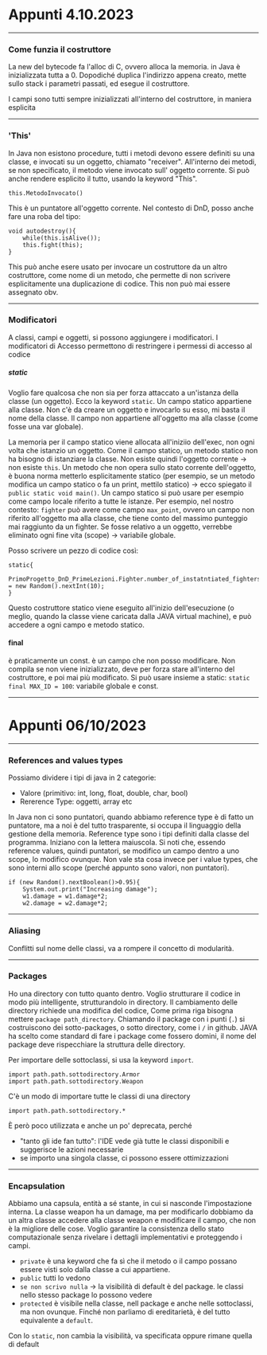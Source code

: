 # Appunti 4.10.2023

*****
### Come funzia il costruttore
La new del bytecode fa l'alloc di C, ovvero alloca la memoria.
in Java è inizializzata tutta a 0. Dopodiché duplica l'indirizzo appena creato, 
mette sullo stack i parametri passati, ed esegue il costruttore.

I campi sono tutti sempre inizializzati all'interno del costruttore, in maniera esplicita

***
### 'This'
In Java non esistono procedure, tutti i metodi devono essere definiti
su una classe, e invocati su un oggetto, chiamato "receiver".
All'interno dei metodi, se non specificato, il metodo viene invocato sull'
oggetto corrente. Si può anche rendere esplicito il tutto, usando la keyword "This".
```
this.MetodoInvocato()
```
This è un puntatore all'oggetto corrente. Nel contesto di DnD, posso anche fare una roba del tipo:
``` 
void autodestroy(){
    while(this.isAlive());
    this.fight(this);
}
```
This può anche esere usato per invocare un costruttore da un altro costruttore,
come nome di un metodo, che permette di non scrivere esplicitamente una duplicazione di codice.
This non può mai essere assegnato obv.

***
### Modificatori
A classi, campi e oggetti, si possono aggiungere i modificatori.
I modificatori di Accesso permettono di restringere i permessi di accesso al codice
##### static
Voglio fare qualcosa che non sia per forza attaccato a un'istanza della classe (un oggetto).
Ecco la keyword `static`. Un campo statico appartiene alla classe. Non c'è da creare un oggetto e invocarlo
su esso, mi basta il nome della classe. Il campo non appartiene all'oggetto ma alla classe (come fosse una
var globale).

La memoria per il campo statico viene allocata all'iniziio dell'exec, non ogni volta che istanzio
un oggetto. 
Come il campo statico, un metodo statico non ha bisogno di istanziare la classe.
Non esiste quindi l'oggetto corrente -> non esiste `this`. 
Un metodo che non opera sullo stato corrente dell'oggetto, è buona norma metterlo esplicitamente
statico (per esempio, se un metodo modifica un campo statico o fa un print, mettilo statico) -> ecco
spiegato il `public static void main()`.
Un campo statico si può usare per esempio come campo locale riferito a tutte le istanze. Per esempio, 
nel nostro contesto: `fighter` può avere come campo `max_point`, ovvero un campo non riferito all'oggetto
ma alla classe, che tiene conto del massimo punteggio mai raggiunto da un fighter.
Se fosse relativo a un oggetto, verrebbe eliminato ogni fine vita (scope) -> variabile globale.

Posso scrivere un pezzo di codice così: 
```
static{
    PrimoProgetto_DnD_PrimeLezioni.Fighter.number_of_instatntiated_fighters = new Random().nextInt(10);
}
```
Questo costruttore statico viene eseguito all'inizio dell'esecuzione (o meglio, quando la classe viene caricata
dalla JAVA virtual machine), e può accedere a ogni campo e metodo statico.
#### final
è praticamente un const. è un campo che non posso modificare. Non compila se non viene inizializzato, deve per forza
stare all'interno del costruttore, e poi mai più modificato.
Si può usare insieme a static: `static final MAX_ID = 100`: variabile globale e const.

***

# Appunti 06/10/2023
***
### References and values types
Possiamo dividere i tipi di java in 2 categorie: 
* Valore (primitivo: int, long, float, double, char, bool)
* Rererence Type: oggetti, array etc

In Java non ci sono puntatori, quando abbiamo reference type è di fatto un puntatore, 
ma a noi è del tutto trasparente, si occupa il linguaggio della gestione della memoria.
Reference type sono i tipi definiti dalla classe del programma. Iniziano con la lettera maiuscola.
Si noti che, essendo reference values, quindi puntatori, se modifico un campo dentro a uno scope, lo modifico ovunque.
Non vale sta cosa invece per i value types, che sono interni allo scope (perché appunto sono valori, non puntatori).
```
if (new Random().nextBoolean()>0.95){
    System.out.print("Increasing damage");
    w1.damage = w1.damage*2;
    w2.damage = w2.damage*2;
```
***
### Aliasing
Conflitti sul nome delle classi, va a rompere il concetto di modularità.
***
### Packages
Ho una directory con tutto quanto dentro. Voglio strutturare il codice in modo più intelligente, strutturandolo in directory.
Il cambiamento delle directory richiede una modifica del codice, Come prima riga bisogna mettere `package path_directory`.
Chiamando il package con i punti (`.`) si costruiscono dei sotto-packages, o sotto directory, come i `/` in github.
JAVA ha scelto come standard di fare i package come fossero domini, il nome del package deve rispecchiare la struttura delle
directory.

Per importare delle sottoclassi, si usa la keyword `import`.
```
import path.path.sottodirectory.Armor
import path.path.sottodirectory.Weapon
```

C'è un modo di importare tutte le classi di una directory
```
import path.path.sottodirectory.*
```
È però poco utilizzata e anche un po' deprecata, perché 
* "tanto gli ide fan tutto": l'IDE vede già tutte le classi disponibili e suggerisce le azioni necessarie
* se importo una singola classe, ci possono essere ottimizzazioni

***
### Encapsulation
Abbiamo una capsula, entità a sé stante, in cui si nasconde l'impostazione interna. La classe weapon ha un damage, 
ma per modificarlo dobbiamo da un altra classe accedere alla classe weapon e modificare il campo, che non è la migliore 
delle cose. Voglio garantire la consistenza dello stato computazionale senza rivelare i dettagli implementativi e 
proteggendo i campi.
* `private` è una keyword che fa sì che il metodo o il campo possano essere visti solo dalla classe a cui appartiene.
* `public` tutti lo vedono
* `se non scrivo nulla` -> la visibilità di default è del package. le classi nello stesso package lo possono vedere
* `protected` è visibile nella classe, nell package e anche nelle sottoclassi, ma non ovunque. Finché non parliamo di 
ereditarietà, è del tutto equivalente a `default`.

Con lo `static`, non cambia la visibilità, va specificata oppure rimane quella di default

